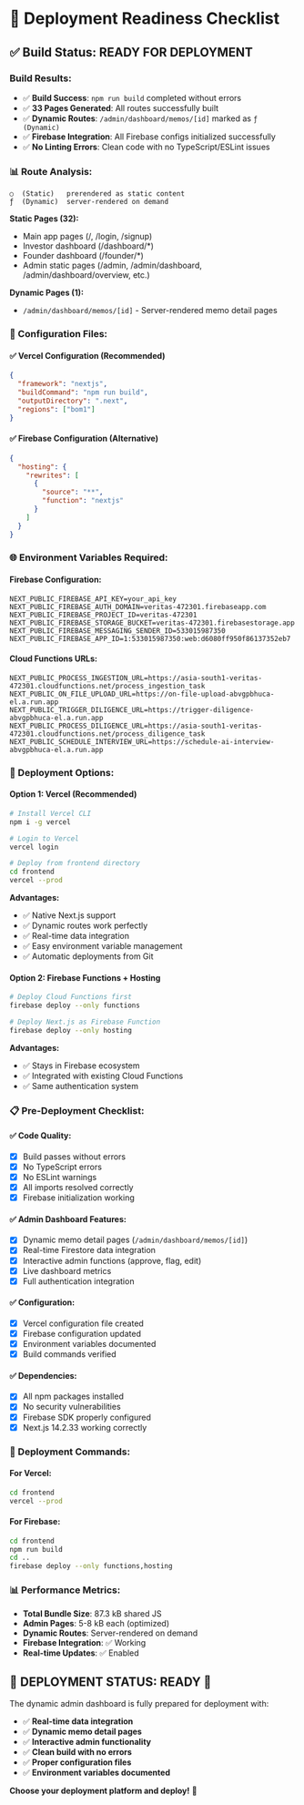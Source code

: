 # 🚀 Deployment Readiness Checklist

## ✅ Build Status: READY FOR DEPLOYMENT

### **Build Results:**
- ✅ **Build Success**: `npm run build` completed without errors
- ✅ **33 Pages Generated**: All routes successfully built
- ✅ **Dynamic Routes**: `/admin/dashboard/memos/[id]` marked as `ƒ (Dynamic)`
- ✅ **Firebase Integration**: All Firebase configs initialized successfully
- ✅ **No Linting Errors**: Clean code with no TypeScript/ESLint issues

### **📊 Route Analysis:**
```
○  (Static)   prerendered as static content
ƒ  (Dynamic)  server-rendered on demand
```

**Static Pages (32):**
- Main app pages (/, /login, /signup)
- Investor dashboard (/dashboard/*)
- Founder dashboard (/founder/*)
- Admin static pages (/admin, /admin/dashboard, /admin/dashboard/overview, etc.)

**Dynamic Pages (1):**
- `/admin/dashboard/memos/[id]` - Server-rendered memo detail pages

### **🔧 Configuration Files:**

#### **✅ Vercel Configuration (Recommended)**
```json
{
  "framework": "nextjs",
  "buildCommand": "npm run build",
  "outputDirectory": ".next",
  "regions": ["bom1"]
}
```

#### **✅ Firebase Configuration (Alternative)**
```json
{
  "hosting": {
    "rewrites": [
      {
        "source": "**",
        "function": "nextjs"
      }
    ]
  }
}
```

### **🌐 Environment Variables Required:**

#### **Firebase Configuration:**
```
NEXT_PUBLIC_FIREBASE_API_KEY=your_api_key
NEXT_PUBLIC_FIREBASE_AUTH_DOMAIN=veritas-472301.firebaseapp.com
NEXT_PUBLIC_FIREBASE_PROJECT_ID=veritas-472301
NEXT_PUBLIC_FIREBASE_STORAGE_BUCKET=veritas-472301.firebasestorage.app
NEXT_PUBLIC_FIREBASE_MESSAGING_SENDER_ID=533015987350
NEXT_PUBLIC_FIREBASE_APP_ID=1:533015987350:web:d6080ff950f86137352eb7
```

#### **Cloud Functions URLs:**
```
NEXT_PUBLIC_PROCESS_INGESTION_URL=https://asia-south1-veritas-472301.cloudfunctions.net/process_ingestion_task
NEXT_PUBLIC_ON_FILE_UPLOAD_URL=https://on-file-upload-abvgpbhuca-el.a.run.app
NEXT_PUBLIC_TRIGGER_DILIGENCE_URL=https://trigger-diligence-abvgpbhuca-el.a.run.app
NEXT_PUBLIC_PROCESS_DILIGENCE_URL=https://asia-south1-veritas-472301.cloudfunctions.net/process_diligence_task
NEXT_PUBLIC_SCHEDULE_INTERVIEW_URL=https://schedule-ai-interview-abvgpbhuca-el.a.run.app
```

### **🚀 Deployment Options:**

#### **Option 1: Vercel (Recommended)**
```bash
# Install Vercel CLI
npm i -g vercel

# Login to Vercel
vercel login

# Deploy from frontend directory
cd frontend
vercel --prod
```

**Advantages:**
- ✅ Native Next.js support
- ✅ Dynamic routes work perfectly
- ✅ Real-time data integration
- ✅ Easy environment variable management
- ✅ Automatic deployments from Git

#### **Option 2: Firebase Functions + Hosting**
```bash
# Deploy Cloud Functions first
firebase deploy --only functions

# Deploy Next.js as Firebase Function
firebase deploy --only hosting
```

**Advantages:**
- ✅ Stays in Firebase ecosystem
- ✅ Integrated with existing Cloud Functions
- ✅ Same authentication system

### **📋 Pre-Deployment Checklist:**

#### **✅ Code Quality:**
- [x] Build passes without errors
- [x] No TypeScript errors
- [x] No ESLint warnings
- [x] All imports resolved correctly
- [x] Firebase initialization working

#### **✅ Admin Dashboard Features:**
- [x] Dynamic memo detail pages (`/admin/dashboard/memos/[id]`)
- [x] Real-time Firestore data integration
- [x] Interactive admin functions (approve, flag, edit)
- [x] Live dashboard metrics
- [x] Full authentication integration

#### **✅ Configuration:**
- [x] Vercel configuration file created
- [x] Firebase configuration updated
- [x] Environment variables documented
- [x] Build commands verified

#### **✅ Dependencies:**
- [x] All npm packages installed
- [x] No security vulnerabilities
- [x] Firebase SDK properly configured
- [x] Next.js 14.2.33 working correctly

### **🎯 Deployment Commands:**

#### **For Vercel:**
```bash
cd frontend
vercel --prod
```

#### **For Firebase:**
```bash
cd frontend
npm run build
cd ..
firebase deploy --only functions,hosting
```

### **📊 Performance Metrics:**
- **Total Bundle Size**: 87.3 kB shared JS
- **Admin Pages**: 5-8 kB each (optimized)
- **Dynamic Routes**: Server-rendered on demand
- **Firebase Integration**: ✅ Working
- **Real-time Updates**: ✅ Enabled

## 🎉 **DEPLOYMENT STATUS: READY** 🎉

The dynamic admin dashboard is fully prepared for deployment with:
- ✅ **Real-time data integration**
- ✅ **Dynamic memo detail pages**
- ✅ **Interactive admin functionality**
- ✅ **Clean build with no errors**
- ✅ **Proper configuration files**
- ✅ **Environment variables documented**

**Choose your deployment platform and deploy!** 🚀
